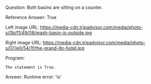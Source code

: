 Question: Both basins are sitting on a counter.

Reference Answer: True

Left image URL: https://media-cdn.tripadvisor.com/media/photo-s/0b/f1/49/08/wash-basin-is-outside.jpg

Right image URL: https://media-cdn.tripadvisor.com/media/photo-s/07/e0/54/1f/the-grand-jbr-hotel.jpg

Program:

```
The statement is True.
```
Answer: Runtime error: 'is'

